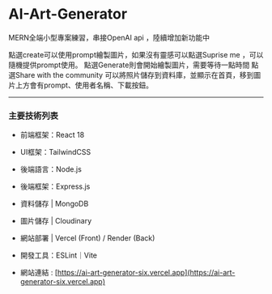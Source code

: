 # AI-Art-Generator

MERN全端小型專案練習，串接OpenAI api ，陸續增加新功能中

點選create可以使用prompt繪製圖片，如果沒有靈感可以點選Suprise me ，可以隨機提供prompt使用。
點選Generate則會開始繪製圖片，需要等待一點時間
點選Share with the community 可以將照片儲存到資料庫，並顯示在首頁，移到圖片上方會有prompt、使用者名稱、下載按鈕。

---

### 主要技術列表

* 前端框架：React 18

* UI框架：TailwindCSS 

* 後端語言：Node.js

* 後端框架：Express.js

* 資料儲存 | MongoDB

* 圖片儲存 | Cloudinary

* 網站部署 | Vercel (Front) / Render (Back)

* 開發工具：ESLint｜Vite

* 網站連結 : [https://ai-art-generator-six.vercel.app](https://ai-art-generator-six.vercel.app)







